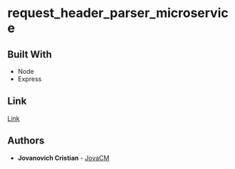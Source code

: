 # request_header_parser_microservice

## Built With

- Node
- Express

## Link

[Link](https://cristianjova.github.io/news-react/)

## Authors

- **Jovanovich Cristian** - [JovaCM](https://github.com/cristianjova)
